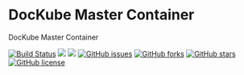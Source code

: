 # DocKube Master Container
DocKube Master Container

[![Build Status](https://travis-ci.org/dockube/dockube-master.svg?branch=master)](https://travis-ci.org/dockube/dockube-master) [![](https://images.microbadger.com/badges/image/dockube/dockube-master:18.04-clean.svg)](https://microbadger.com/images/dockube/dockube-master:18.04-clean "Layers") [![](https://images.microbadger.com/badges/version/dockube/dockube-master:18.04-clean.svg)](https://microbadger.com/images/dockube/dockube-master:18.04-clean "Version") [![GitHub issues](https://img.shields.io/github/issues/dockube/dockube-master.svg)](https://github.com/dockube/dockube-master/issues) [![GitHub forks](https://img.shields.io/github/forks/dockube/dockube-master.svg)](https://github.com/dockube/dockube-master/network) [![GitHub stars](https://img.shields.io/github/stars/dockube/dockube-master.svg)](https://github.com/dockube/dockube-master/stargazers) [![GitHub license](https://img.shields.io/badge/license-Apache-blue.svg)](https://raw.githubusercontent.com/dockube/dockube-master/master/LICENSE)
